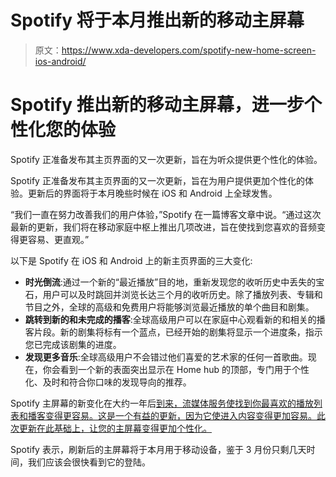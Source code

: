 # Spotify 将于本月推出新的移动主屏幕

> 原文：<https://www.xda-developers.com/spotify-new-home-screen-ios-android/>

# Spotify 推出新的移动主屏幕，进一步个性化您的体验

Spotify 正准备发布其主页界面的又一次更新，旨在为听众提供更个性化的体验。

Spotify 正准备发布其主页界面的又一次更新，旨在为用户提供更加个性化的体验。更新后的界面将于本月晚些时候在 iOS 和 Android 上全球发售。

“我们一直在努力改善我们的用户体验，”Spotify 在一篇博客文章中说。“通过这次最新的更新，我们将在移动家庭中枢上推出几项改进，旨在使找到您喜欢的音频变得更容易、更直观。”

以下是 Spotify 在 iOS 和 Android 上的新主页界面的三大变化:

*   **时光倒流**:通过一个新的“最近播放”目的地，重新发现您的收听历史中丢失的宝石，用户可以及时跳回并浏览长达三个月的收听历史。除了播放列表、专辑和节目之外，全球的高级和免费用户将能够浏览最近播放的单个曲目和剧集。
*   **跳转到新的和未完成的播客**:全球高级用户可以在家庭中心观看新的和相关的播客片段。新的剧集将标有一个蓝点，已经开始的剧集将显示一个进度条，指示您已完成该剧集的进度。
*   **发现更多音乐**:全球高级用户不会错过他们喜爱的艺术家的任何一首歌曲。现在，你会看到一个新的表面突出显示在 Home hub 的顶部，专门用于个性化、及时和符合你口味的发现导向的推荐。

Spotify 主屏幕的新变化在大约一年后[到来，流媒体服务使找到你最喜欢的播放列表和播客变得更容易。这是一个有益的更新，因为它使进入内容变得更加容易。此次更新在此基础上，让您的主屏幕变得更加个性化。](https://www.xda-developers.com/spotify-refreshed-mobile-ui-android-ios/)

Spotify 表示，刷新后的主屏幕将于本月用于移动设备，鉴于 3 月份只剩几天时间，我们应该会很快看到它的登陆。